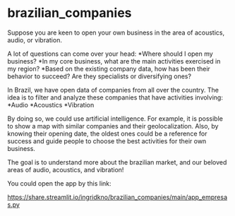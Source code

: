# brazilian_companies

Suppose you are keen to open your own business in the area of acoustics, audio, or vibration.

A lot of questions can come over your head: 
*Where should I open my business? 
*In my core business, what are the main activities exercised in my region?
*Based on the existing company data, how has been their behavior to succeed? Are they specialists or diversifying ones?

In Brazil, we have open data of companies from all over the country. The idea is to filter and analyze these companies that have activities involving:
*Audio
*Acoustics
*Vibration

By doing so, we could use artificial intelligence. For example, it is possible to show a map with similar companies and their geolocalization. Also, by knowing their opening date, the oldest ones could be a reference for success and guide people to choose the best activities for their own business.

The goal is to understand more about the brazilian market, and our beloved areas of audio, acoustics, and vibration!


You could open the app by this link:

https://share.streamlit.io/ingridkno/brazilian_companies/main/app_empresas.py
